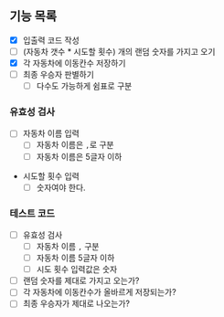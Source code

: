 ## 기능 목록

- [x] 입출력 코드 작성
- [ ] (자동차 갯수 \* 시도할 횟수) 개의 랜덤 숫자를 가지고 오기
- [x] 각 자동차에 이동칸수 저장하기
- [ ] 최종 우승자 판별하기
  - [ ] 다수도 가능하게 쉼표로 구분

### 유효성 검사

- [ ] 자동차 이름 입력
  - [ ] 자동차 이름은 `,`로 구분
  - [ ] 자동차 이름은 5글자 이하
- 시도할 횟수 입력
  - [ ] 숫자여야 한다.

### 테스트 코드

- [ ] 유효성 검사
  - [ ] 자동차 이름 `,` 구분
  - [ ] 자동차 이름 5글자 이하
  - [ ] 시도 횟수 입력값은 숫자
- [ ] 랜덤 숫자를 제대로 가지고 오는가?
- [ ] 각 자동차에 이동칸수가 올바르게 저장되는가?
- [ ] 최종 우승자가 제대로 나오는가?

